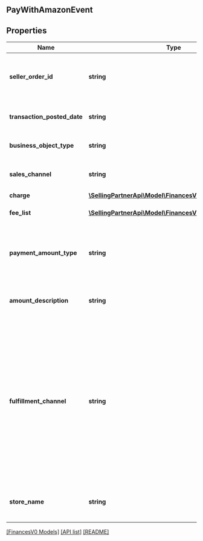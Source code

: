## PayWithAmazonEvent

## Properties

Name | Type | Description | Notes
------------ | ------------- | ------------- | -------------
**seller_order_id** | **string** | An order identifier that is specified by the seller. | [optional]
**transaction_posted_date** | **string** | A date string in ISO 8601 format. | [optional]
**business_object_type** | **string** | The type of business object. | [optional]
**sales_channel** | **string** | The sales channel for the transaction. | [optional]
**charge** | [**\SellingPartnerApi\Model\FinancesV0\ChargeComponent**](ChargeComponent.md) |  | [optional]
**fee_list** | [**\SellingPartnerApi\Model\FinancesV0\FeeComponent[]**](FeeComponent.md) | A list of fee component information. | [optional]
**payment_amount_type** | **string** | The type of payment.<br><br>Possible values:<br><br>* Sales | [optional]
**amount_description** | **string** | A short description of this payment event. | [optional]
**fulfillment_channel** | **string** | The fulfillment channel.<br><br>Possible values:<br><br>* AFN - Amazon Fulfillment Network (Fulfillment by Amazon)<br><br>* MFN - Merchant Fulfillment Network (self-fulfilled) | [optional]
**store_name** | **string** | The store name where the event occurred. | [optional]

[[FinancesV0 Models]](../) [[API list]](../../Api) [[README]](../../../README.md)
